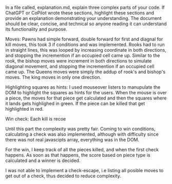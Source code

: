 In a file called, explanation.md, explain three complex parts of your code. If ChatGPT or CoPilot wrote these
sections, highlight these sections and provide an explanation demonstrating your understanding. The document
should be clear, concise, and technical so anyone reading it can understand its functionality and purpose.

Moves:
Pawns had simple forward, double forward for first and diagnal for kill moves, this took 3
if conditions and was implemented.
Rooks had to run in straight lines, this was looped by increasing coordinate in both
directions, and stopping the incremention if an occupied cell came up.
Similar to the rook, the bishop moves were increment in both directions to simulate diagonal
movement, and stopping the incremention if an occupied cell came up.
The Queens moves were simply the addup of rook's and bishop's moves.
The king moves in only one direction.

Highlighting squares as hints:
I used mouseover listers to manupulate the DOM to highlight the squares as hints for the users.
When the mouse is over a piece, the moves for that piece get calculated and then the squares
where it lands gets highlighed in green. If the piece can be killed that get highlighted in red.

Win check:
Each kill is recoe

Until this part the complexity was pretty fair. Coming to win conditions, calculating a check
was also implemented, although with difficulty since there was not real javascipts array,
everything was in the DOM.

For the win, I keep track of all the pieces killed, and when the first check happens. As soon as
that happens, the score based on piece type is calculated and a winner is decided.

I was not able to implement a check-escape, i.e listing all posible moves to get out of a check,
thus decided to reduce complexity.
